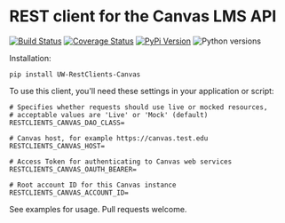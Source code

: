 # REST client for the Canvas LMS API

[![Build Status](https://api.travis-ci.org/uw-it-aca/uw-restclients-canvas.svg?branch=master)](https://travis-ci.org/uw-it-aca/uw-restclients-canvas)
[![Coverage Status](https://coveralls.io/repos/uw-it-aca/uw-restclients-canvas/badge.svg?branch=master)](https://coveralls.io/r/uw-it-aca/uw-restclients-canvas?branch=master)
[![PyPi Version](https://img.shields.io/pypi/v/uw-restclients-canvas.svg)](https://pypi.python.org/pypi/uw-restclients-canvas)
![Python versions](https://img.shields.io/pypi/pyversions/uw-restclients-canvas.svg)


Installation:

    pip install UW-RestClients-Canvas

To use this client, you'll need these settings in your application or script:

    # Specifies whether requests should use live or mocked resources,
    # acceptable values are 'Live' or 'Mock' (default)
    RESTCLIENTS_CANVAS_DAO_CLASS=

    # Canvas host, for example https://canvas.test.edu
    RESTCLIENTS_CANVAS_HOST=

    # Access Token for authenticating to Canvas web services
    RESTCLIENTS_CANVAS_OAUTH_BEARER=

    # Root account ID for this Canvas instance
    RESTCLIENTS_CANVAS_ACCOUNT_ID=

See examples for usage.  Pull requests welcome.

